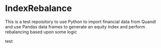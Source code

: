 # IndexRebalance
This is a test repoisitory to use Python to import financial data from Quandl and use Pandas data frames to generate an equity index and perform rebalancing based upon some logic

test
